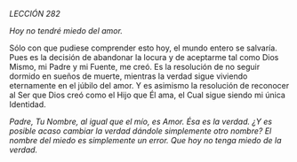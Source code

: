 *LECCIÓN 282*

*Hoy no tendré miedo del amor.*

Sólo con que pudiese comprender esto hoy, el mundo entero se salvaría. Pues es la decisión de abandonar la locura y de aceptarme tal como Dios Mismo, mi Padre y mi Fuente, me creó. Es la resolución de no seguir dormido en sueños de muerte, mientras la verdad sigue viviendo eternamente en el júbilo del amor. Y es asimismo la resolución de reconocer al Ser que Dios creó como el Hijo que Él ama, el Cual sigue siendo mi única Identidad.

_Padre, Tu Nombre, al igual que el mío, es Amor. Ésa es la verdad. ¿Y es posible acaso cambiar la verdad dándole simplemente otro nombre? El nombre del miedo es simplemente un error. Que hoy no tenga miedo de la verdad._